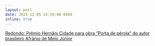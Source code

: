 ```yaml
---
layout: post
date: 2021-12-05 15:59:00-0400
inline: true
---
```


[Redondo: Prémio Hernâni Cidade para obra “Porta de pérola” do autor brasileiro Afrânio de Melo Júnior](https://odigital.sapo.pt/redondo-premio-hernani-cidade-para-obra-porta-de-perola-do-autor-brasileiro-afranio-de-melo-junior-c-fotos/)
